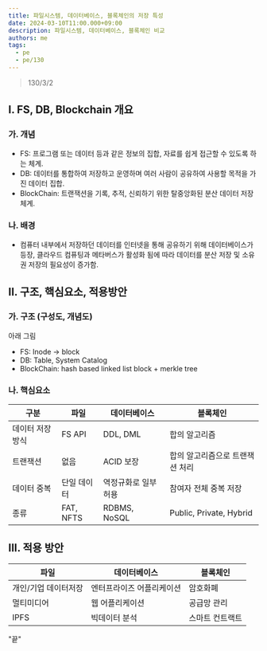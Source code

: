 ```yaml
---
title: 파일시스템, 데이터베이스, 블록체인의 저장 특성
date: 2024-03-10T11:00.000+09:00
description: 파일시스템, 데이터베이스, 블록체인 비교
authors: me
tags:
  - pe
  - pe/130
---
```


> 130/3/2

## I. FS, DB, Blockchain 개요

### 가. 개념

- FS: 프로그램 또는 데이터 등과 같은 정보의 집합, 자료를 쉽게 접근할 수 있도록 하는 체계.
- DB: 데이터를 통합하여 저장하고 운영하며 여러 사람이 공유하여 사용할 목적을 가진 데이터 집합.
- BlockChain: 트랜잭션을 기록, 추적, 신뢰하기 위한 탈중앙화된 분산 데이터 저장 체계.

### 나. 배경

- 컴퓨터 내부에서 저장하던 데이터를 인터넷을 통해 공유하기 위해 데이터베이스가 등장, 클라우드 컴퓨팅과 메타버스가 활성화 됨에 따라 데이터를 분산 저장 및 소유권 저장의 필요성이 증가함.

## II. 구조, 핵심요소, 적용방안

### 가. 구조 (구성도, 개념도)

아래 그림

- FS: Inode -> block
- DB: Table, System Catalog
- BlockChain: hash based linked list block + merkle tree

### 나. 핵심요소

| 구분             | 파일        | 데이터베이스         | 블록체인                        |
| ---------------- | ----------- | -------------------- | ------------------------------- |
| 데이터 저장 방식 | FS API      | DDL, DML             | 합의 알고리즘                   |
| 트랜잭션         | 없음        | ACID 보장            | 합의 알고리즘으로 트랜잭션 처리 |
| 데이터 중복      | 단일 데이터 | 역정규화로 일부 허용 | 참여자 전체 중복 저장           |
| 종류             | FAT, NFTS   | RDBMS, NoSQL         | Public, Private, Hybrid         |

## III. 적용 방안

| 파일                 | 데이터베이스              | 블록체인        |
| -------------------- | ------------------------- | --------------- |
| 개인/기업 데이터저장 | 엔터프라이즈 어플리케이션 | 암호화폐        |
| 멀티미디어           | 웹 어플리케이션           | 공급망 관리     |
| IPFS                 | 빅데이터 분석             | 스마트 컨트랙트 |

"끝"
